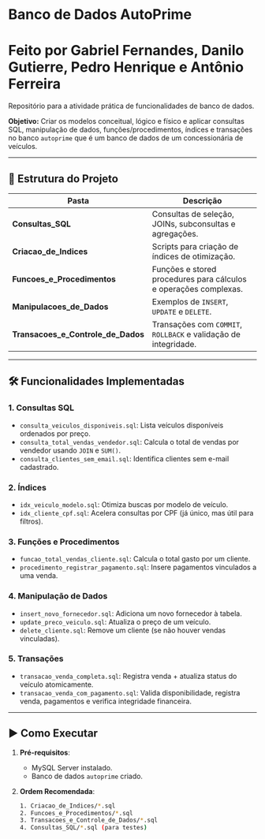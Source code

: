 # Banco de Dados AutoPrime

# Feito por Gabriel Fernandes, Danilo Gutierre, Pedro Henrique e Antônio Ferreira

Repositório para a atividade prática de funcionalidades de banco de dados. 

**Objetivo:** Criar os modelos conceitual, lógico e físico e aplicar consultas SQL, manipulação de dados, funções/procedimentos, índices e transações no banco `autoprime` que é um banco de dados de um concessionária de veículos.

---

## 📂 Estrutura do Projeto

| Pasta                            | Descrição                                                                 |
|----------------------------------|---------------------------------------------------------------------------|
| **Consultas_SQL**                | Consultas de seleção, JOINs, subconsultas e agregações.                  |
| **Criacao_de_Indices**           | Scripts para criação de índices de otimização.                           |
| **Funcoes_e_Procedimentos**      | Funções e stored procedures para cálculos e operações complexas.         |
| **Manipulacoes_de_Dados**        | Exemplos de `INSERT`, `UPDATE` e `DELETE`.                               |
| **Transacoes_e_Controle_de_Dados**| Transações com `COMMIT`, `ROLLBACK` e validação de integridade.          |

---

## 🛠 Funcionalidades Implementadas

### 1. **Consultas SQL**  
   - `consulta_veiculos_disponiveis.sql`: Lista veículos disponíveis ordenados por preço.  
   - `consulta_total_vendas_vendedor.sql`: Calcula o total de vendas por vendedor usando `JOIN` e `SUM()`.  
   - `consulta_clientes_sem_email.sql`: Identifica clientes sem e-mail cadastrado.  

### 2. **Índices**  
   - `idx_veiculo_modelo.sql`: Otimiza buscas por modelo de veículo.  
   - `idx_cliente_cpf.sql`: Acelera consultas por CPF (já único, mas útil para filtros).  

### 3. **Funções e Procedimentos**  
   - `funcao_total_vendas_cliente.sql`: Calcula o total gasto por um cliente.  
   - `procedimento_registrar_pagamento.sql`: Insere pagamentos vinculados a uma venda.  

### 4. **Manipulação de Dados**  
   - `insert_novo_fornecedor.sql`: Adiciona um novo fornecedor à tabela.  
   - `update_preco_veiculo.sql`: Atualiza o preço de um veículo.  
   - `delete_cliente.sql`: Remove um cliente (se não houver vendas vinculadas).  

### 5. **Transações**  
   - `transacao_venda_completa.sql`: Registra venda + atualiza status do veículo atomicamente.  
   - `transacao_venda_com_pagamento.sql`: Valida disponibilidade, registra venda, pagamentos e verifica integridade financeira.  

---

## ▶ Como Executar

1. **Pré-requisitos**:  
   - MySQL Server instalado.  
   - Banco de dados `autoprime` criado.  

2. **Ordem Recomendada**:  
   ```bash
   1. Criacao_de_Indices/*.sql  
   2. Funcoes_e_Procedimentos/*.sql  
   3. Transacoes_e_Controle_de_Dados/*.sql  
   4. Consultas_SQL/*.sql (para testes)  

